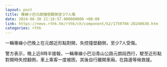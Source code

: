 ```yaml
---
layout: post
title: 專線小巴元朗撞壆翻側至少7人傷
date: 2024-06-30 21:16:57.000000000 +08:00
link: https://news.rthk.hk/rthk/ch/component/k2/1759704-20240630.htm
categories: rthk
---
```


一輛專線小巴晚上在元朗近形點對開，失控撞壆翻側，至少7人受傷。

警方表示，晚上近8時半接報，一輛專線小巴沿青山公路元朗段西行，駛至近形點對開時失控翻側，車上乘客一度被困，其後自行離開車廂，在路邊等候救援。
